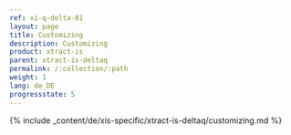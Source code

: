 ```yaml
---
ref: xi-q-delta-01
layout: page
title: Customizing
description: Customizing
product: xtract-is
parent: xtract-is-deltaq
permalink: /:collection/:path
weight: 1
lang: de_DE
progressstate: 5
---
```

{% include _content/de/xis-specific/xtract-is-deltaq/customizing.md %}
